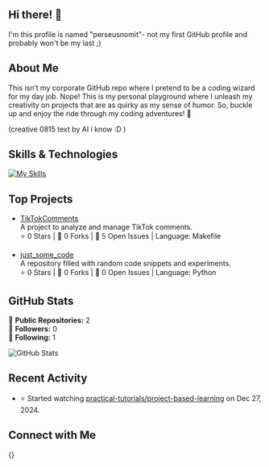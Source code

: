 ## Hi there! 👋

I'm this profile is named "perseusnomit"- not my first GitHub profile and probably won't be my last ;)


## About Me

This isn’t my corporate GitHub repo where I pretend to be a coding wizard for my day job. Nope! This is my personal playground where I unleash my creativity on projects that are as quirky as my sense of humor. So, buckle up and enjoy the ride through my coding adventures! 🚀 

(creative 0815 text by AI i know :D )

## Skills & Technologies
[![My Skills](https://skillicons.dev/icons?i=py,java,cpp,cloudflare,flask,docker,jenkins,postman,postgres,mongodb,arduino,raspberrypi,grafana,godot,gcp,dotnet,git,github,django,azure,terraform,ubuntu,linux,windows,selenium
)](https://skillicons.dev)

## Top Projects

- [TikTokComments](https://github.com/perseusnomit/TikTokComments)  
  A project to analyze and manage TikTok comments.  
  ⭐ 0 Stars | 🍴 0 Forks | 🐞 5 Open Issues | Language: Makefile  

- [just_some_code](https://github.com/perseusnomit/just_some_code)  
  A repository filled with random code snippets and experiments.  
  ⭐ 0 Stars | 🍴 0 Forks | 🐞 0 Open Issues | Language: Python

## GitHub Stats

🌟 **Public Repositories:** 2  
👥 **Followers:** 0  
👤 **Following:** 1  

![GitHub Stats](https://github-readme-stats.vercel.app/api?username=perseusnomit&show_icons=true&theme=radical)

## Recent Activity

- ⭐ Started watching [practical-tutorials/project-based-learning](https://github.com/practical-tutorials/project-based-learning) on Dec 27, 2024.

## Connect with Me

{}
